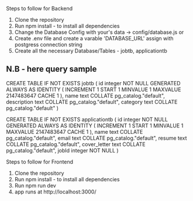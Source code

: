 Steps to follow for Backend
1. Clone the repository
2. Run npm install - to install all dependencies
3. Change the Database Config with your's data -> config/database.js or
4. Create .env file and create a varable 'DATABASE_URL' assign with postgress connection string
5. Create all the necessary Database/Tables - jobtb, applicationtb

## N.B - here query sample
CREATE TABLE IF NOT EXISTS jobtb
(
    id integer NOT NULL GENERATED ALWAYS AS IDENTITY ( INCREMENT 1 START 1 MINVALUE 1 MAXVALUE 2147483647 CACHE 1 ),
    name text COLLATE pg_catalog."default",
    description text COLLATE pg_catalog."default",
    category text COLLATE pg_catalog."default"
)

CREATE TABLE IF NOT EXISTS applicationtb
(
    id integer NOT NULL GENERATED ALWAYS AS IDENTITY ( INCREMENT 1 START 1 MINVALUE 1 MAXVALUE 2147483647 CACHE 1 ),
    name text COLLATE pg_catalog."default",
    email text COLLATE pg_catalog."default",
    resume text COLLATE pg_catalog."default",
    cover_letter text COLLATE pg_catalog."default",
    jobId integer NOT NULL
)

Steps to follow for Frontend
1. Clone the repository
2. Run npm install - to install all dependencies
3. Run npm run dev
4. app runs at http://localhost:3000/
